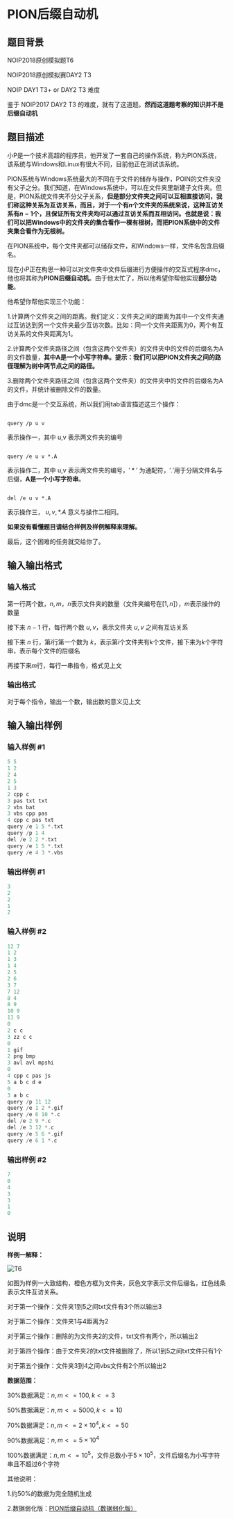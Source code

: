 # PION后缀自动机

## 题目背景

NOIP2018原创模拟题T6

NOIP2018原创模拟赛DAY2 T3

NOIP DAY1 T3+ or DAY2 T3 难度

鉴于 NOIP2017 DAY2 T3 的难度，就有了这道题。**然而这道题考察的知识并不是后缀自动机**

## 题目描述

小P是一个技术高超的程序员，他开发了一套自己的操作系统，称为PION系统，该系统与Windows和Linux有很大不同，目前他正在测试该系统。

PION系统与Windows系统最大的不同在于文件的储存与操作，POIN的文件夹没有父子之分。我们知道，在Windows系统中，可以在文件夹里新建子文件夹。但是，PION系统文件夹不分父子关系，**但是部分文件夹之间可以互相直接访问，我们称这种关系为互访关系，而且，对于一个有$n$个文件夹的系统来说，这种互访关系有$n-1$个，且保证所有文件夹均可以通过互访关系而互相访问。也就是说：我们可以把Windows中的文件夹的集合看作一棵有根树，而把PION系统中的文件夹集合看作为无根树。**

在PION系统中，每个文件夹都可以储存文件，和Windows一样，文件名包含后缀名。

现在小P正在构思一种可以对文件夹中文件后缀进行方便操作的交互式程序dmc，他也将其称为**PION后缀自动机**。由于他太忙了，所以他希望你帮他实现**部分功能**。

他希望你帮他实现三个功能：

1.计算两个文件夹之间的距离。我们定义：文件夹之间的距离为其中一个文件夹通过互访达到另一个文件夹最少互访次数。比如：同一个文件夹距离为0，两个有互访关系的文件夹距离为1。

2.计算两个文件夹路径之间（包含这两个文件夹）的文件夹中的文件的后缀名为A的文件数量，**其中A是一个小写字符串。提示：我们可以把PION文件夹之间的路径理解为树中两节点之间的路径。**

3.删除两个文件夹路径之间（包含这两个文件夹）的文件夹中的文件的后缀名为A的文件，并统计被删除文件的数量。

由于dmc是一个交互系统，所以我们用tab语言描述这三个操作：

```

query /p u v

```

表示操作一，其中 u,v 表示两文件夹的编号

```

query /e u v *.A

```

表示操作二，其中 u,v 表示两文件夹的编号，$'*'$ 为通配符，$'.'$用于分隔文件名与后缀，**A是一个小写字符串**。

```

del /e u v *.A

```

表示操作三， $u,v, *.A$ 意义与操作二相同。

**如果没有看懂题目请结合样例及样例解释来理解。**

最后，这个困难的任务就交给你了。

## 输入输出格式

### 输入格式

第一行两个数，$n,m$，$n$表示文件夹的数量（文件夹编号在$[1,n]$），$m$表示操作的数量

接下来 $n-1$ 行，每行两个数 $u,v$，表示文件夹 $u,v$ 之间有互访关系

接下来 $n$ 行，第$i$行第一个数为 $k$，表示第$i$个文件夹有$k$个文件，接下来为$k$个字符串，表示每个文件的后缀名

再接下来$m$行，每行一串指令，格式见上文

### 输出格式

对于每个指令，输出一个数，输出数的意义见上文

## 输入输出样例

### 输入样例 #1

```cpp
5 5
1 2
2 4
2 5
1 3
2 cpp c
3 pas txt txt
2 vbs bat
3 vbs cpp pas
4 cpp c pas txt
query /e 1 5 *.txt
query /p 1 4
del /e 2 2 *.txt
query /e 1 5 *.txt
query /e 4 3 *.vbs
```


### 输出样例 #1

```cpp
3
2
2
1
2
```


### 输入样例 #2

```cpp
12 7
1 2
1 3
1 4
2 5
2 6
3 7
7 12
8 4
8 9
10 9
11 9
0
2 c c
3 zz c c
0
1 gif
2 png bmp
3 avl avl mpshi
0
4 cpp c pas js
5 a b c d e
0
3 a b c
query /p 11 12
query /e 1 2 *.gif
query /e 6 10 *.c
del /e 2 9 *.c
del /e 3 12 *.c
query /e 5 6 *.gif
query /e 6 1 *.c
```


### 输出样例 #2

```cpp
7
0
4
3
3
1
0
```


## 说明

**样例一解释：**

![T6](https://cdn.luogu.com.cn/upload/pic/34166.png)

如图为样例一大致结构，橙色方框为文件夹，灰色文字表示文件后缀名，红色线条表示文件互访关系。

对于第一个操作：文件夹1到5之间txt文件有3个所以输出3

对于第二个操作：文件夹1与4距离为2

对于第三个操作：删除的为文件夹2的文件，txt文件有两个，所以输出2

对于第四个操作：由于文件夹2的txt文件被删除了，所以1到5之间txt文件只有1个

对于第五个操作：文件夹3到4之间vbs文件有2个所以输出2

**数据范围：**

30%数据满足：$n,m<=100,k<=3$

50%数据满足：$n,m<=5000,k<=10$

70%数据满足：$n,m<=2 \times 10^4,k<=50$

90%数据满足：$n,m<=5 \times 10^4$

100%数据满足：$n,m<=10^5$，文件总数小于$5 \times 10^5$，文件后缀名为小写字符串且不超过6个字符

其他说明：

1.约50%的数据为完全随机生成

2.数据弱化版：[PION后缀自动机（数据弱化版）](https://www.luogu.org/problemnew/show/U41487)


